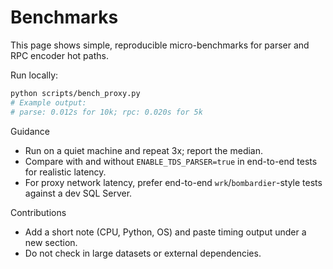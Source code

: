 # Benchmarks

This page shows simple, reproducible micro-benchmarks for parser and RPC encoder hot paths.

Run locally:
```bash
python scripts/bench_proxy.py
# Example output:
# parse: 0.012s for 10k; rpc: 0.020s for 5k
```

Guidance
- Run on a quiet machine and repeat 3x; report the median.
- Compare with and without `ENABLE_TDS_PARSER=true` in end-to-end tests for realistic latency.
- For proxy network latency, prefer end-to-end `wrk`/`bombardier`-style tests against a dev SQL Server.

Contributions
- Add a short note (CPU, Python, OS) and paste timing output under a new section.
- Do not check in large datasets or external dependencies.

